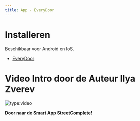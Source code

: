 ```yaml
---
title: App - EveryDoor
---
```


# Installeren

Beschikbaar voor Android en IoS.

* [EveryDoor](https://every-door.app/)

# Video Intro door de Auteur Ilya Zverev

![type:video](https://www.youtube.com/embed/oQao9KgC5f8)

**Door naar de [Smart App StreetComplete](streetcomplete.md)!**
